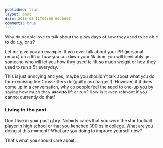 ```yaml
---
published: true
layout: post
date: 2016-03-11T00:00:00.000Z
comments: true
---
```




Why do people love to talk about the glory days of how they used to be able to do x,y, or z?

Let me give you an example. If you ever talk about your PR (personal record) on a lift or how you cut down your 5k time, you will inevitably get someone who will let you how they used to lift so much weight or how they used to run a 5k everyday. 

This is just annoying and yes, maybe you shouldn't talk about what you do for exercising like CrossFitters do (guilty as charged!). However, if it does come up in a conversation, why do people feel the need to one-up you by saying how much they **used to** lift or run? How is it even relavant if you cannot currently do that? 

### Living in the past
Don't live in your past glory. Nobody cares that you *were* the star football player in high school or that you benched 300lbs in college. What are you doing at this moment? What are you doing to improve yourself now?

That's what you should care about.
